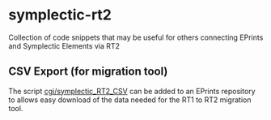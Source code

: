 # symplectic-rt2
Collection of code snippets that may be useful for others connecting EPrints and Symplectic Elements via RT2

## CSV Export (for migration tool)
The script [cgi/symplectic_RT2_CSV](cgi/symplectic_RT2_CSV) can be added to an EPrints repository to allows easy download of the data needed for the RT1 to RT2 migration tool.

